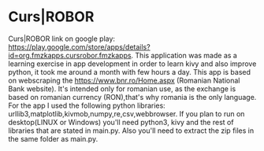 # Curs|ROBOR
Curs|ROBOR link on google play: https://play.google.com/store/apps/details?id=org.fmzkapps.cursrobor.fmzkapps.
This application was made as a learning exercise in app development in order to learn kivy and also improve python, it took me around a month with few hours a day.
This app is based on webscraping the https://www.bnr.ro/Home.aspx (Romanian National Bank website).
It's intended only for romanian use, as the exchange is based on romanian currency (RON),that's why romania is the only language.
For the app I used the following python libraries: 
urllib3,matplotlib,kivmob,numpy,re,csv,webbrowser.
If you plan to run on desktop(LINUX or Windows) you'll need python3, kivy and the rest of libraries that are stated in main.py.
Also you'll need to extract the zip files in the same folder as main.py.
